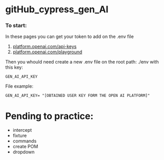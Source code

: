# gitHub_cypress_gen_AI

### To start:

In these pages you can get your token to add on the .env file

1. [platform.openai.com/api-keys](platform.openai.com/api-keys)
2. [platform.openai.com/playground](https://platform.openai.com/playground/chat?models=gpt-3.5-turbo)

Then you whould need create a new .env file on the root path: ./env with this key:

```shell
GEN_AI_API_KEY
```

File example:

```shell
GEN_AI_API_KEY= "[OBTAINED USER KEY FORM THE OPEN AI PLATFORM]"
```

# Pending to practice:

- intercept
- fixture
- commands
- create POM
- dropdown